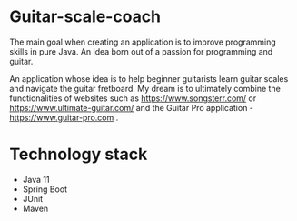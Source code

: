 # Guitar-scale-coach

The main goal when creating an application is to improve programming skills in pure Java. 
An idea born out of a passion for programming and guitar.

An application whose idea is to help beginner guitarists learn guitar scales and navigate the guitar fretboard.
My dream is to ultimately combine the functionalities of websites such as https://www.songsterr.com/ or 
https://www.ultimate-guitar.com/ and the Guitar Pro application - https://www.guitar-pro.com .

# Technology stack
* Java 11
* Spring Boot
* JUnit
* Maven
